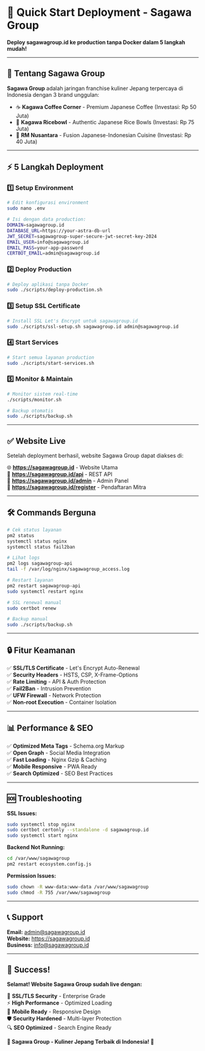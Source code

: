 # 🚀 Quick Start Deployment - Sagawa Group

**Deploy sagawagroup.id ke production tanpa Docker dalam 5 langkah mudah!**

---

## 🍜 Tentang Sagawa Group

**Sagawa Group** adalah jaringan franchise kuliner Jepang terpercaya di Indonesia dengan 3 brand unggulan:

- ☕ **Kagawa Coffee Corner** - Premium Japanese Coffee (Investasi: Rp 50 Juta)
- 🍚 **Kagawa Ricebowl** - Authentic Japanese Rice Bowls (Investasi: Rp 75 Juta)  
- 🍜 **RM Nusantara** - Fusion Japanese-Indonesian Cuisine (Investasi: Rp 40 Juta)

---

## ⚡ 5 Langkah Deployment

### 1️⃣ Setup Environment
```bash
# Edit konfigurasi environment
sudo nano .env

# Isi dengan data production:
DOMAIN=sagawagroup.id
DATABASE_URL=https://your-astra-db-url
JWT_SECRET=sagawagroup-super-secure-jwt-secret-key-2024
EMAIL_USER=info@sagawagroup.id
EMAIL_PASS=your-app-password
CERTBOT_EMAIL=admin@sagawagroup.id
```

### 2️⃣ Deploy Production
```bash
# Deploy aplikasi tanpa Docker
sudo ./scripts/deploy-production.sh
```

### 3️⃣ Setup SSL Certificate
```bash
# Install SSL Let's Encrypt untuk sagawagroup.id
sudo ./scripts/ssl-setup.sh sagawagroup.id admin@sagawagroup.id
```

### 4️⃣ Start Services
```bash
# Start semua layanan production
sudo ./scripts/start-services.sh
```

### 5️⃣ Monitor & Maintain
```bash
# Monitor sistem real-time
./scripts/monitor.sh

# Backup otomatis
sudo ./scripts/backup.sh
```

---

## ✅ Website Live

Setelah deployment berhasil, website Sagawa Group dapat diakses di:

🌐 **https://sagawagroup.id** - Website Utama  
🔧 **https://sagawagroup.id/api** - REST API  
👥 **https://sagawagroup.id/admin** - Admin Panel  
📱 **https://sagawagroup.id/register** - Pendaftaran Mitra  

---

## 🛠️ Commands Berguna

```bash
# Cek status layanan
pm2 status
systemctl status nginx
systemctl status fail2ban

# Lihat logs
pm2 logs sagawagroup-api
tail -f /var/log/nginx/sagawagroup_access.log

# Restart layanan  
pm2 restart sagawagroup-api
sudo systemctl restart nginx

# SSL renewal manual
sudo certbot renew

# Backup manual
sudo ./scripts/backup.sh
```

---

## 🔒 Fitur Keamanan

✅ **SSL/TLS Certificate** - Let's Encrypt Auto-Renewal  
✅ **Security Headers** - HSTS, CSP, X-Frame-Options  
✅ **Rate Limiting** - API & Auth Protection  
✅ **Fail2Ban** - Intrusion Prevention  
✅ **UFW Firewall** - Network Protection  
✅ **Non-root Execution** - Container Isolation  

---

## 📊 Performance & SEO

✅ **Optimized Meta Tags** - Schema.org Markup  
✅ **Open Graph** - Social Media Integration  
✅ **Fast Loading** - Nginx Gzip & Caching  
✅ **Mobile Responsive** - PWA Ready  
✅ **Search Optimized** - SEO Best Practices  

---

## 🆘 Troubleshooting

**SSL Issues:**
```bash
sudo systemctl stop nginx
sudo certbot certonly --standalone -d sagawagroup.id
sudo systemctl start nginx
```

**Backend Not Running:**
```bash
cd /var/www/sagawagroup
pm2 restart ecosystem.config.js
```

**Permission Issues:**
```bash
sudo chown -R www-data:www-data /var/www/sagawagroup
sudo chmod -R 755 /var/www/sagawagroup
```

---

## 📞 Support

**Email:** admin@sagawagroup.id  
**Website:** https://sagawagroup.id  
**Business:** info@sagawagroup.id  

---

## 🎉 Success!

**Selamat! Website Sagawa Group sudah live dengan:**

🔐 **SSL/TLS Security** - Enterprise Grade  
⚡ **High Performance** - Optimized Loading  
📱 **Mobile Ready** - Responsive Design  
🛡️ **Security Hardened** - Multi-layer Protection  
🔍 **SEO Optimized** - Search Engine Ready  

**🍜 Sagawa Group - Kuliner Jepang Terbaik di Indonesia! 🍜**